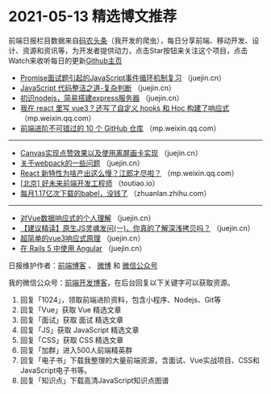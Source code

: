 # 2021-05-13 精选博文推荐

前端日报栏目数据来自[码农头条](http://hao.caibaojian.com.cn/)（我开发的爬虫），每日分享前端、移动开发、设计、资源和资讯等，为开发者提供动力，点击Star按钮来关注这个项目，点击Watch来收听每日的更新[Github主页](https://github.com/kujian/frontendDaily)
* [Promise面试题引起的JavaScript事件循环机制复习](https://juejin.cn/post/6961325053984112677) （juejin.cn）
* [JavaScript 代码整洁之道-复杂判断](https://juejin.cn/post/6961324184655888392) （juejin.cn）
* [初识nodejs，简易搭建express服务器](https://juejin.cn/post/6961322083842261022) （juejin.cn）
* [我在 react 里写 vue3 ? 还写了自定义 hooks 和 Hoc 构建了响应式](https://mp.weixin.qq.com/s?__biz=Mzg2ODQ1OTExOA==&mid=2247489960&idx=1&sn=e215fe22943661148588e2b749b7baed) （mp.weixin.qq.com）
* [前端进阶不可错过的 10 个 GitHub 仓库](https://mp.weixin.qq.com/s/i9nIphjl--36yJQfsMfNpQ) （mp.weixin.qq.com）

***
* [Canvas实现点赞效果以及使用离屏画卡实现](https://juejin.cn/post/6961357372417638408) （juejin.cn）
* [关于webpack的一些问题](https://juejin.cn/post/6961289401813073933) （juejin.cn）
* [React 新特性为啥产出这么慢？江郎才尽啦？](https://mp.weixin.qq.com/s/adzYLlXOo9-7vWkc5vH6KQ) （mp.weixin.qq.com）
* [[北京] 好未来前端开发工程师](https://toutiao.io/posts/nqz2hvf) （toutiao.io）
* [每月1.17亿次下载的babel，没钱了](https://zhuanlan.zhihu.com/p/371780362) （zhuanlan.zhihu.com）

***
* [对Vue数据响应式的个人理解](https://juejin.cn/post/6961342948390731783) （juejin.cn）
* [【建议精读】原生JS灵魂发问(一)，你真的了解深浅拷贝吗？](https://juejin.cn/post/6961339083650138119) （juejin.cn）
* [超简单的vue3响应式原理](https://juejin.cn/post/6961338592471810084) （juejin.cn）
* [在 Rails 5 中使用 Angular](https://juejin.cn/post/6961336342349348894) （juejin.cn）

日报维护作者：[前端博客](http://caibaojian.com.cn/) 、 [微博](http://weibo.com/kujian) 和 [微信公众号](https://open.weixin.qq.com/qr/code?username=caibaojian_com)

我的微信公众号：[前端开发博客](https://open.weixin.qq.com/qr/code?username=caibaojian_com)，在后台回复以下关键字可以获取资源。

1. 回复「1024」，领取前端进阶资料，包含小程序、Nodejs、Git等
2. 回复「Vue」获取 Vue 精选文章
3. 回复「面试」获取 面试 精选文章
4. 回复「JS」获取 JavaScript 精选文章
5. 回复「CSS」获取 CSS 精选文章
6. 回复「加群」进入500人前端精英群
7. 回复「电子书」下载我整理的大量前端资源，含面试、Vue实战项目、CSS和JavaScript电子书等。
8. 回复「知识点」下载高清JavaScript知识点图谱